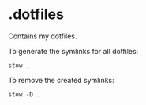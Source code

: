 # .dotfiles
Contains my dotfiles. 

To generate the symlinks for all dotfiles:
```
stow .
```

To remove the created symlinks:
```
stow -D .
```

